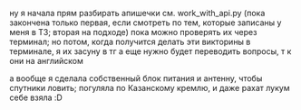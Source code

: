 ну я начала прям разбирать апишечки см. work_with_api.py
(пока закончена только первая, если смотреть по тем, которые записаны у меня в ТЗ; вторая на подходе)
пока можно проверять их через терминал; но потом, когда получится делать эти викторины в терминале, я их засуну в тг
а еще нужно будет переводить вопросы, т к они на английском

а вообще я сделала собственный блок питания и антенну, чтобы спутники ловить; погуляла по Казанскому кремлю, и даже рахат лукум себе взяла
 :D
